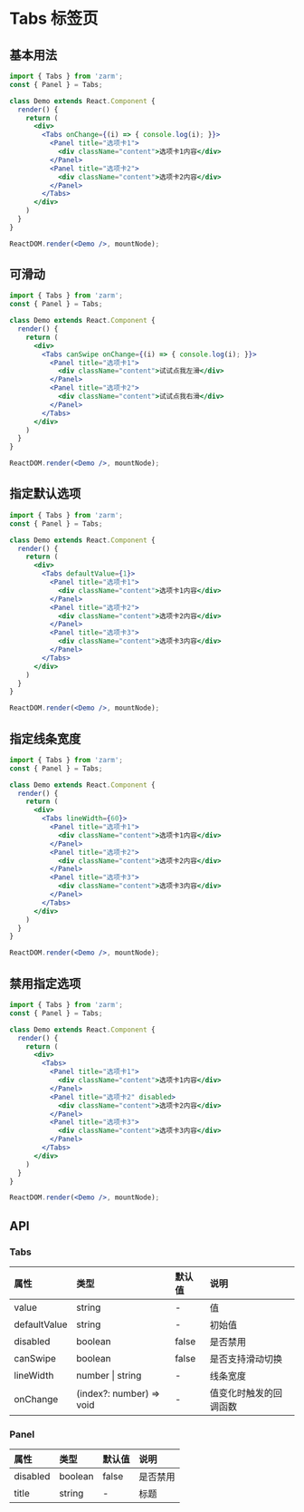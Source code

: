 # Tabs 标签页



## 基本用法
```jsx
import { Tabs } from 'zarm';
const { Panel } = Tabs;

class Demo extends React.Component {
  render() {
    return (
      <div>
        <Tabs onChange={(i) => { console.log(i); }}>
          <Panel title="选项卡1">
            <div className="content">选项卡1内容</div>
          </Panel>
          <Panel title="选项卡2">
            <div className="content">选项卡2内容</div>
          </Panel>
        </Tabs>
      </div>
    )
  }
}

ReactDOM.render(<Demo />, mountNode);
```



## 可滑动
```jsx
import { Tabs } from 'zarm';
const { Panel } = Tabs;

class Demo extends React.Component {
  render() {
    return (
      <div>
        <Tabs canSwipe onChange={(i) => { console.log(i); }}>
          <Panel title="选项卡1">
            <div className="content">试试点我左滑</div>
          </Panel>
          <Panel title="选项卡2">
            <div className="content">试试点我右滑</div>
          </Panel>
        </Tabs>
      </div>
    )
  }
}

ReactDOM.render(<Demo />, mountNode);
```



## 指定默认选项
```jsx
import { Tabs } from 'zarm';
const { Panel } = Tabs;

class Demo extends React.Component {
  render() {
    return (
      <div>
        <Tabs defaultValue={1}>
          <Panel title="选项卡1">
            <div className="content">选项卡1内容</div>
          </Panel>
          <Panel title="选项卡2">
            <div className="content">选项卡2内容</div>
          </Panel>
          <Panel title="选项卡3">
            <div className="content">选项卡3内容</div>
          </Panel>
        </Tabs>
      </div>
    )
  }
}

ReactDOM.render(<Demo />, mountNode);
```



## 指定线条宽度
```jsx
import { Tabs } from 'zarm';
const { Panel } = Tabs;

class Demo extends React.Component {
  render() {
    return (
      <div>
        <Tabs lineWidth={60}>
          <Panel title="选项卡1">
            <div className="content">选项卡1内容</div>
          </Panel>
          <Panel title="选项卡2">
            <div className="content">选项卡2内容</div>
          </Panel>
          <Panel title="选项卡3">
            <div className="content">选项卡3内容</div>
          </Panel>
        </Tabs>
      </div>
    )
  }
}

ReactDOM.render(<Demo />, mountNode);
```



## 禁用指定选项
```jsx
import { Tabs } from 'zarm';
const { Panel } = Tabs;

class Demo extends React.Component {
  render() {
    return (
      <div>
        <Tabs>
          <Panel title="选项卡1">
            <div className="content">选项卡1内容</div>
          </Panel>
          <Panel title="选项卡2" disabled>
            <div className="content">选项卡2内容</div>
          </Panel>
          <Panel title="选项卡3">
            <div className="content">选项卡3内容</div>
          </Panel>
        </Tabs>
      </div>
    )
  }
}

ReactDOM.render(<Demo />, mountNode);
```



## API

### Tabs
| 属性 | 类型 | 默认值 | 说明 |
| :--- | :--- | :--- | :--- |
| value | string | - | 值 |
| defaultValue | string | - | 初始值 |
| disabled | boolean | false | 是否禁用 |
| canSwipe | boolean | false | 是否支持滑动切换 |
| lineWidth | number \| string | - | 线条宽度 |
| onChange | (index?: number) => void | - | 值变化时触发的回调函数 |


### Panel
| 属性 | 类型 | 默认值 | 说明 |
| :--- | :--- | :--- | :--- |
| disabled | boolean | false | 是否禁用 |
| title | string | - | 标题 |
